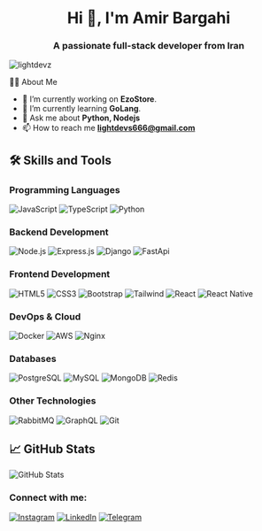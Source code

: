 <h1 align="center">Hi 👋, I'm Amir Bargahi</h1>
<h3 align="center">A passionate full-stack developer from Iran</h3>

<p align="left"> <img src="https://komarev.com/ghpvc/?username=lightdevz&label=Profile%20views&color=0e75b6&style=flat" alt="lightdevz" /> </p>

👨‍💻 About Me
- 🔭 I’m currently working on **EzoStore**.
- 🌱 I’m currently learning **GoLang**.
- 💬 Ask me about **Python, Nodejs**
- 📫 How to reach me **lightdevs666@gmail.com**
  
## 🛠 Skills and Tools

### Programming Languages
![JavaScript](https://img.shields.io/badge/-JavaScript-333333?style=flat&logo=javascript)
![TypeScript](https://img.shields.io/badge/-TypeScript-333333?style=flat&logo=typescript)
![Python](https://img.shields.io/badge/-Python-333333?style=flat&logo=python)

### Backend Development
![Node.js](https://img.shields.io/badge/-Node.js-333333?style=flat&logo=node.js)
![Express.js](https://img.shields.io/badge/-Express.js-333333?style=flat&logo=express)
![Django](https://img.shields.io/badge/-Django-333333?style=flat&logo=django)
![FastApi](https://img.shields.io/badge/-Flask-333333?style=flat&logo=fastapi)

### Frontend Development
![HTML5](https://img.shields.io/badge/-HTML5-333333?style=flat&logo=html5)
![CSS3](https://img.shields.io/badge/-CSS3-333333?style=flat&logo=css3)
![Bootstrap](https://img.shields.io/badge/-Bootstrap-333333?style=flat&logo=bootstrap)
![Tailwind](https://img.shields.io/badge/-Bootstrap-333333?style=flat&logo=tailwind)
![React](https://img.shields.io/badge/-React-333333?style=flat&logo=react)
![React Native](https://img.shields.io/badge/-React_Native-333333?style=flat&logo=react)

### DevOps & Cloud
![Docker](https://img.shields.io/badge/-Docker-333333?style=flat&logo=docker)
![AWS](https://img.shields.io/badge/-AWS-333333?style=flat&logo=amazonaws)
![Nginx](https://img.shields.io/badge/-Nginx-333333?style=flat&logo=nginx)

### Databases
![PostgreSQL](https://img.shields.io/badge/-PostgreSQL-333333?style=flat&logo=postgresql)
![MySQL](https://img.shields.io/badge/-MySQL-333333?style=flat&logo=mysql)
![MongoDB](https://img.shields.io/badge/-MongoDB-333333?style=flat&logo=mongodb)
![Redis](https://img.shields.io/badge/-Redis-333333?style=flat&logo=redis)

### Other Technologies
![RabbitMQ](https://img.shields.io/badge/-RabbitMQ-333333?style=flat&logo=rabbitmq)
![GraphQL](https://img.shields.io/badge/-GraphQL-333333?style=flat&logo=graphql)
![Git](https://img.shields.io/badge/-Git-333333?style=flat&logo=git)

## 📈 GitHub Stats
![GitHub Stats](https://github-readme-stats.vercel.app/api?username=lightdevz&show_icons=true&theme=radical)

<h3 align="left">Connect with me:</h3>

[![Instagram](https://img.shields.io/badge/Instagram-%23E4405F.svg?logo=Instagram&logoColor=white)](https://instagram.com/amirb002) [![LinkedIn](https://img.shields.io/badge/LinkedIn-%230077B5.svg?logo=linkedin&logoColor=white)](https://www.linkedin.com/in/amir-bargahi/) [![Telegram](https://img.shields.io/badge/-Telegram-0077B5?style=flat&logo=Telegram&logoColor=white)](https://t.me/drdevz)
